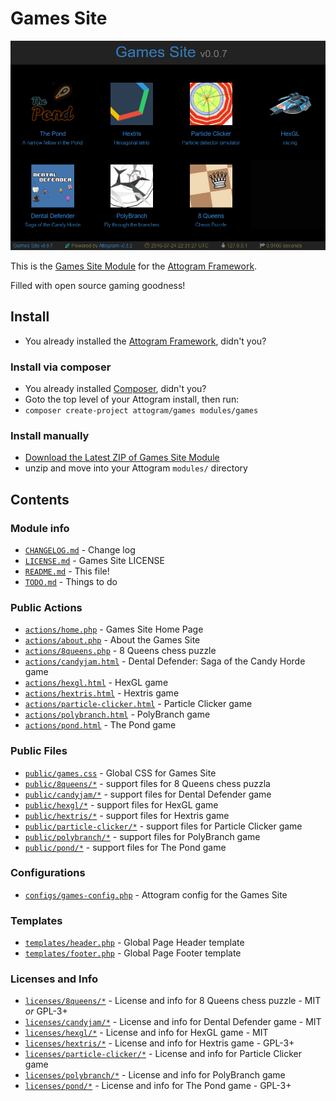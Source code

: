 # Games Site

![Games Site Module Homepage](https://raw.githubusercontent.com/attogram/attogram-docs/master/games/games-intro.png)

This is the [Games Site Module](https://github.com/attogram/games)
for the [Attogram Framework](https://github.com/attogram/attogram).

Filled with open source gaming goodness!

## Install

* You already installed the
  [Attogram Framework](https://github.com/attogram/attogram), didn't you?

### Install via composer

* You already installed [Composer](https://getcomposer.org/), didn't you?
* Goto the top level of your Attogram install, then run:
* `composer create-project attogram/games modules/games`

### Install manually

* [Download the Latest ZIP of Games Site Module](https://github.com/attogram/games/archive/master.zip)
* unzip and move into your Attogram `modules/` directory

## Contents

### Module info

* [`CHANGELOG.md`] - Change log
* [`LICENSE.md`] - Games Site LICENSE
* [`README.md`] - This file!
* [`TODO.md`] - Things to do

### Public Actions

* [`actions/home.php`] - Games Site Home Page
* [`actions/about.php`] - About the Games Site
* [`actions/8queens.php`] - 8 Queens chess puzzle
* [`actions/candyjam.html`] - Dental Defender: Saga of the Candy Horde game
* [`actions/hexgl.html`] - HexGL game
* [`actions/hextris.html`] - Hextris game
* [`actions/particle-clicker.html`] - Particle Clicker game
* [`actions/polybranch.html`] - PolyBranch game
* [`actions/pond.html`] - The Pond game

### Public Files
* [`public/games.css`] - Global CSS for Games Site
* [`public/8queens/*`] - support files for 8 Queens chess puzzla
* [`public/candyjam/*`] - support files for Dental Defender game
* [`public/hexgl/*`] - support files for HexGL game
* [`public/hextris/*`] - support files for Hextris game
* [`public/particle-clicker/*`] - support files for Particle Clicker game
* [`public/polybranch/*`] - support files for PolyBranch game
* [`public/pond/*`] - support files for The Pond game

### Configurations

* [`configs/games-config.php`] - Attogram config for the Games Site

### Templates

* [`templates/header.php`] - Global Page Header template
* [`templates/footer.php`] - Global Page Footer template

### Licenses and Info

* [`licenses/8queens/*`] - License and info for 8 Queens chess puzzle - MIT _or_ GPL-3+
* [`licenses/candyjam/*`] - License and info for Dental Defender game - MIT
* [`licenses/hexgl/*`] - License and info for HexGL game - MIT
* [`licenses/hextris/*`] - License and info for Hextris game - GPL-3+
* [`licenses/particle-clicker/*`] - License and info for Particle Clicker game
* [`licenses/polybranch/*`] - License and info for PolyBranch game
* [`licenses/pond/*`] - License and info for The Pond game - GPL-3+

[`CHANGELOG.md`]: https://github.com/attogram/games/blob/master/CHANGELOG.md
[`LICENSE.md`]: https://github.com/attogram/games/blob/master/LICENSE.md
[`README.md`]: https://github.com/attogram/games/blob/master/README.md
[`TODO.md`]: https://github.com/attogram/games/blob/master/TODO.md
[`actions/home.php`]: https://github.com/attogram/games/blob/master/actions/home.php
[`actions/about.php`]: https://github.com/attogram/games/blob/master/actions/about.php
[`actions/8queens.php`]: https://github.com/attogram/games/blob/master/actions/8queens.php
[`actions/candyjam.html`]: https://github.com/attogram/games/blob/master/actions/candyjam.html
[`actions/hexgl.html`]: https://github.com/attogram/games/blob/master/actions/hexgl.html
[`actions/hextris.html`]: https://github.com/attogram/games/blob/master/actions/hextris.html
[`actions/particle-clicker.html`]: https://github.com/attogram/games/blob/master/actions/particle-clicker.html
[`actions/polybranch.html`]: https://github.com/attogram/games/blob/master/actions/polybranch.html
[`actions/pond.html`]: https://github.com/attogram/games/blob/master/actions/pond.html
[`public/games.css`]: https://github.com/attogram/games/blob/master/public/games.css
[`public/8queens/*`]: https://github.com/attogram/games/blob/master/public/8queens
[`public/candyjam/*`]: https://github.com/attogram/games/blob/master/public/candyjam
[`public/hexgl/*`]: https://github.com/attogram/games/blob/master/public/hexgl
[`public/hextris/*`]: https://github.com/attogram/games/blob/master/public/hextris
[`public/particle-clicker/*`]: https://github.com/attogram/games/blob/master/public/particle-clicker
[`public/polybranch/*`]: https://github.com/attogram/games/blob/master/public/polybranch
[`public/pond/*`]: https://github.com/attogram/games/blob/master/public/pond
[`configs/games-config.php`]: https://github.com/attogram/games/blob/master/configs/games-config.php
[`templates/header.php`]: https://github.com/attogram/games/blob/master/templates/header.php
[`templates/footer.php`]: https://github.com/attogram/games/blob/master/templates/footer.php
[`licenses/8queens/*`]: https://github.com/attogram/games/blob/master/licenses/8queens
[`licenses/candyjam/*`]: https://github.com/attogram/games/blob/master/licenses/candyjam
[`licenses/hexgl/*`]: https://github.com/attogram/games/blob/master/licenses/hexgl
[`licenses/hextris/*`]: https://github.com/attogram/games/blob/master/licenses/hextris
[`Licenses/particle-clicker/*`]: https://github.com/attogram/games/blob/master/licenses/particle-clicker
[`licenses/polybranch/*`]: https://github.com/attogram/games/blob/master/licenses/polybranch
[`licenses/pond/*`]: https://github.com/attogram/games/blob/master/licenses/pond
